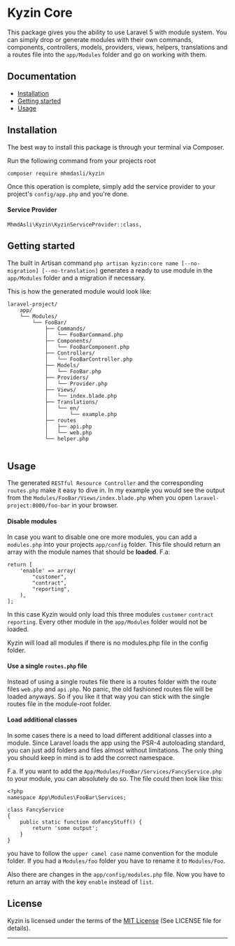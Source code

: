 # Kyzin Core

This package gives you the ability to use Laravel 5 with module system.
You can simply drop or generate modules with their own commands, components, controllers, models, providers, views, helpers, translations and a routes file into the `app/Modules` folder and go on working with them.

## Documentation

* [Installation](#installation)
* [Getting started](#getting-started)
* [Usage](#usage)


<a name="installation"></a>
## Installation

The best way to install this package is through your terminal via Composer.

Run the following command from your projects root
```
composer require mhmdasli/kyzin
```
Once this operation is complete, simply add the service provider to your project's `config/app.php` and you're done.

#### Service Provider
```
MhmdAsli\Kyzin\KyzinServiceProvider::class,
```

<a name="getting-started"></a>
## Getting started

The built in Artisan command `php artisan kyzin:core name [--no-migration] [--no-translation]` generates a ready to use module in the `app/Modules` folder and a migration if necessary.

This is how the generated module would look like:
```
laravel-project/
    app/
    └── Modules/
        └── FooBar/
            ├── Commands/
            │   └── FooBarCommand.php
            ├── Components/
            │   └── FooBarComponent.php
            ├── Controllers/
            │   └── FooBarController.php
            ├── Models/
            │   └── FooBar.php
            ├── Providers/
            │   └── Provider.php
            ├── Views/
            │   └── index.blade.php
            ├── Translations/
            │   └── en/
            │       └── example.php
            ├── routes
            │   ├── api.php
            │   └── web.php
            └── helper.php
                
```

<a name="usage"></a>
## Usage

The generated `RESTful Resource Controller` and the corresponding `routes.php` make it easy to dive in. In my example you would see the output from the `Modules/FooBar/Views/index.blade.php` when you open `laravel-project:8000/foo-bar` in your browser.


#### Disable modules
In case you want to disable one ore more modules, you can add a `modules.php` into your projects `app/config` folder. This file should return an array with the module names that should be **loaded**.
F.a:
```
return [
    'enable' => array(
        "customer",
        "contract",
        "reporting",
    ),
];
```
In this case Kyzin would only load this three modules `customer` `contract` `reporting`. Every other module in the `app/Modules` folder would not be loaded.

Kyzin will load all modules if there is no modules.php file in the config folder.

#### Use a single `routes.php` file

Instead of using a single routes file there is a routes folder with the route files `web.php` and `api.php`. No panic, the old fashioned routes file will be loaded anyways. So if you like it that way you can stick with the single routes file in the module-root folder.

#### Load additional classes

In some cases there is a need to load different additional classes into a module. Since Laravel loads the app using the PSR-4 autoloading standard, you can just add folders and files almost without limitations. The only thing you should keep in mind is to add the correct namespace.

F.a. If you want to add the `App/Modules/FooBar/Services/FancyService.php` to your module, you can absolutely do so. The file could then look like this:
```
<?php 
namespace App\Modules\FooBar\Services;

class FancyService 
{
    public static function doFancyStuff() {
        return 'some output';
    } 
}

```


you have to follow the `upper camel case` name convention for the module folder. If you had a `Modules/foo` folder you have to rename it to `Modules/Foo`. 

Also there are changes in the `app/config/modules.php` file. Now you have to return an array with the key `enable` instead of `list`.

## License

Kyzin is licensed under the terms of the [MIT License](http://opensource.org/licenses/MIT)
(See LICENSE file for details).

---
